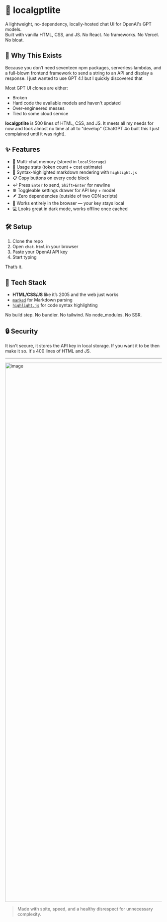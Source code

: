 # 🧠 localgptlite

A lightweight, no-dependency, locally-hosted chat UI for OpenAI's GPT models.  
Built with vanilla HTML, CSS, and JS. No React. No frameworks. No Vercel. No bloat.

## 🚀 Why This Exists

Because you don’t need seventeen npm packages, serverless lambdas, and a full-blown frontend framework to send a string 
to an API and display a response. I just wanted to use GPT 4.1 but I quickly discovered that

Most GPT UI clones are either:
- Broken
- Hard code the available models and haven't updated
- Over-engineered messes
- Tied to some cloud service

**localgptlite** is 500 lines of HTML, CSS, and JS. It meets all my needs for now and took almost no time at all to 
"develop" (ChatGPT 4o built this I just complained until it was right).

## ✨ Features

- 🧠 Multi-chat memory (stored in `localStorage`)
- 🧾 Usage stats (token count + cost estimate)
- 🎯 Syntax-highlighted markdown rendering with `highlight.js`
- 📋 Copy buttons on every code block
- ↩️ Press `Enter` to send, `Shift+Enter` for newline
- ⚙️ Toggleable settings drawer for API key + model
- 🪶 Zero dependencies (outside of two CDN scripts)
- 🔐 Works entirely in the browser — your key stays local
- 💻 Looks great in dark mode, works offline once cached

## 🛠 Setup

1. Clone the repo
2. Open `chat.html` in your browser
3. Paste your OpenAI API key
4. Start typing

That’s it.

## 🧩 Tech Stack

- **HTML/CSS/JS** like it’s 2005 and the web just works
- [`marked`](https://github.com/markedjs/marked) for Markdown parsing
- [`highlight.js`](https://highlightjs.org/) for code syntax highlighting

No build step. No bundler. No tailwind. No node_modules. No SSR. 

## 🔒 Security

It isn't secure, it stores the API key in local storage. If you want it to be then make it so. It's 400 lines of HTML 
and JS.

---

<img width="1728" alt="image" src="https://github.com/user-attachments/assets/29015c6e-bb3f-422a-b777-9c50ba1fdfb8" />


> Made with spite, speed, and a healthy disrespect for unnecessary complexity.
